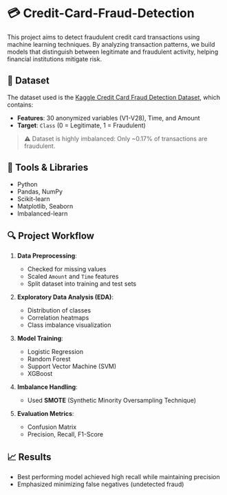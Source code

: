 # 💳 Credit-Card-Fraud-Detection

This project aims to detect fraudulent credit card transactions using machine learning techniques. By analyzing transaction patterns, we build models that distinguish between legitimate and fraudulent activity, helping financial institutions mitigate risk.

## 📁 Dataset

The dataset used is the [Kaggle Credit Card Fraud Detection Dataset](https://www.kaggle.com/mlg-ulb/creditcardfraud), which contains:

- **Features**: 30 anonymized variables (V1-V28), Time, and Amount
- **Target**: `Class` (0 = Legitimate, 1 = Fraudulent)

> ⚠️ Dataset is highly imbalanced: Only ~0.17% of transactions are fraudulent.

## 🧰 Tools & Libraries

- Python
- Pandas, NumPy
- Scikit-learn
- Matplotlib, Seaborn
- Imbalanced-learn 

## 🔍 Project Workflow

1. **Data Preprocessing**:
   - Checked for missing values
   - Scaled `Amount` and `Time` features
   - Split dataset into training and test sets

2. **Exploratory Data Analysis (EDA)**:
   - Distribution of classes
   - Correlation heatmaps
   - Class imbalance visualization

3. **Model Training**:
   - Logistic Regression
   - Random Forest
   - Support Vector Machine (SVM)
   - XGBoost

4. **Imbalance Handling**:
   - Used **SMOTE** (Synthetic Minority Oversampling Technique)

5. **Evaluation Metrics**:
   - Confusion Matrix
   - Precision, Recall, F1-Score

## 📈 Results

- Best performing model achieved high recall while maintaining precision
- Emphasized minimizing false negatives (undetected fraud)
